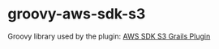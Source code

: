 # groovy-aws-sdk-s3

Groovy library used by the plugin: [AWS SDK S3 Grails Plugin](https://github.com/agorapulse/grails-aws-sdk/tree/master/grails-aws-sdk-s3)
